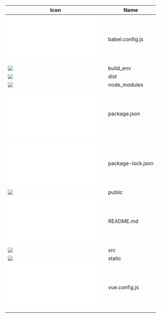 Icon | Name
--- | ---
![](babel.config.js) | babel.config.js
![](build_env) | build_env
![](dist) | dist
![](node_modules) | node_modules
![](package.json) | package.json
![](package-lock.json) | package-lock.json
![](public) | public
![](README.md) | README.md
![](src) | src
![](static) | static
![](vue.config.js) | vue.config.js
